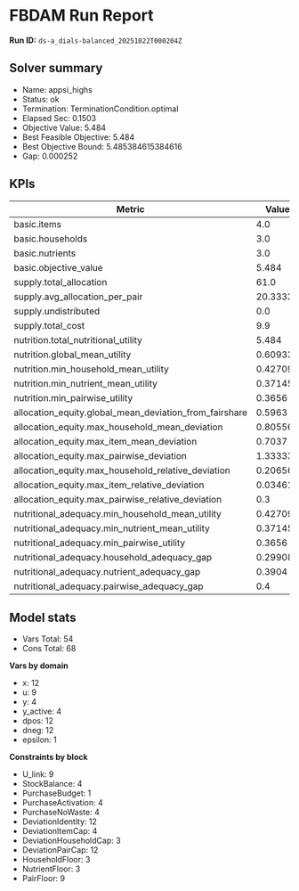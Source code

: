 # FBDAM Run Report

**Run ID:** `ds-a_dials-balanced_20251022T000204Z`

## Solver summary
- Name: appsi_highs
- Status: ok
- Termination: TerminationCondition.optimal
- Elapsed Sec: 0.1503
- Objective Value: 5.484
- Best Feasible Objective: 5.484
- Best Objective Bound: 5.485384615384616
- Gap: 0.000252

## KPIs
| Metric | Value |
|---|---|
| basic.items | 4.0 |
| basic.households | 3.0 |
| basic.nutrients | 3.0 |
| basic.objective_value | 5.484 |
| supply.total_allocation | 61.0 |
| supply.avg_allocation_per_pair | 20.33333 |
| supply.undistributed | 0.0 |
| supply.total_cost | 9.9 |
| nutrition.total_nutritional_utility | 5.484 |
| nutrition.global_mean_utility | 0.60933 |
| nutrition.min_household_mean_utility | 0.42709 |
| nutrition.min_nutrient_mean_utility | 0.37145 |
| nutrition.min_pairwise_utility | 0.3656 |
| allocation_equity.global_mean_deviation_from_fairshare | 0.5963 |
| allocation_equity.max_household_mean_deviation | 0.80556 |
| allocation_equity.max_item_mean_deviation | 0.7037 |
| allocation_equity.max_pairwise_deviation | 1.33333 |
| allocation_equity.max_household_relative_deviation | 0.20656 |
| allocation_equity.max_item_relative_deviation | 0.03461 |
| allocation_equity.max_pairwise_relative_deviation | 0.3 |
| nutritional_adequacy.min_household_mean_utility | 0.42709 |
| nutritional_adequacy.min_nutrient_mean_utility | 0.37145 |
| nutritional_adequacy.min_pairwise_utility | 0.3656 |
| nutritional_adequacy.household_adequacy_gap | 0.29908 |
| nutritional_adequacy.nutrient_adequacy_gap | 0.3904 |
| nutritional_adequacy.pairwise_adequacy_gap | 0.4 |

## Model stats
- Vars Total: 54
- Cons Total: 68

**Vars by domain**
- x: 12
- u: 9
- y: 4
- y_active: 4
- dpos: 12
- dneg: 12
- epsilon: 1

**Constraints by block**
- U_link: 9
- StockBalance: 4
- PurchaseBudget: 1
- PurchaseActivation: 4
- PurchaseNoWaste: 4
- DeviationIdentity: 12
- DeviationItemCap: 4
- DeviationHouseholdCap: 3
- DeviationPairCap: 12
- HouseholdFloor: 3
- NutrientFloor: 3
- PairFloor: 9

